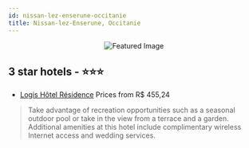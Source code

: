 ```yaml
---
id: nissan-lez-enserune-occitanie
title: Nissan-lez-Enserune, Occitanie
---
```


<center><img src="https://i.travelapi.com/hotels/13000000/12350000/12346100/12346098/51568bd9_z.jpg" alt="Featured Image" /></center>


##  3 star hotels - ⭐️⭐️⭐️

-    [Logis Hôtel Résidence](https://us.hurb.com/hotels/nissan-lez-enserune/logis-hotel-residence-JNP-JP018648?cmp=18055) Prices from R$ 455,24
   > Take advantage of recreation opportunities such as a seasonal outdoor pool or take in the view from a terrace and a garden. Additional amenities at this hotel include complimentary wireless Internet access and wedding services.
